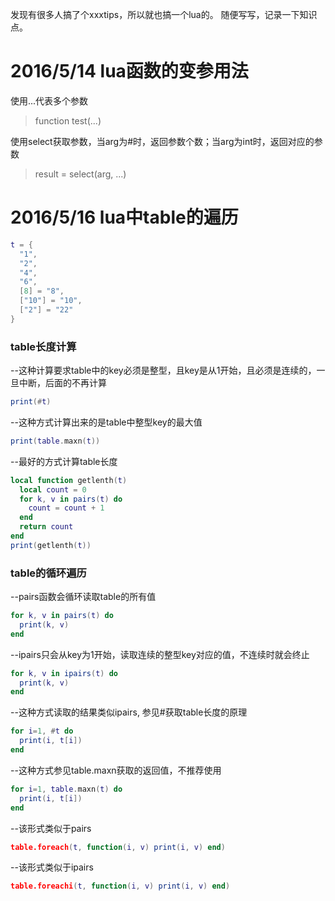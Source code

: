 发现有很多人搞了个xxxtips，所以就也搞一个lua的。
随便写写，记录一下知识点。


# 2016/5/14 lua函数的变参用法

使用...代表多个参数
>function test(...)

使用select获取参数，当arg为#时，返回参数个数；当arg为int时，返回对应的参数
>result = select(arg, ...)



# 2016/5/16 lua中table的遍历
```lua
t = {
  "1",
  "2",
  "4",
  "6",
  [8] = "8",
  ["10"] = "10",
  ["2"] = "22"
}
```

### table长度计算
--这种计算要求table中的key必须是整型，且key是从1开始，且必须是连续的，一旦中断，后面的不再计算
```lua 
print(#t) 
```
    
--这种方式计算出来的是table中整型key的最大值
```lua 
print(table.maxn(t))
```

--最好的方式计算table长度
```lua
local function getlenth(t)
  local count = 0
  for k, v in pairs(t) do
    count = count + 1
  end
  return count
end
print(getlenth(t))
```

### table的循环遍历
--pairs函数会循环读取table的所有值
```lua
for k, v in pairs(t) do
  print(k, v)
end
```

--ipairs只会从key为1开始，读取连续的整型key对应的值，不连续时就会终止
```lua 
for k, v in ipairs(t) do
  print(k, v)
end
```

--这种方式读取的结果类似ipairs, 参见#获取table长度的原理
```lua
for i=1, #t do
  print(i, t[i])
end
```

--这种方式参见table.maxn获取的返回值，不推荐使用
```lua
for i=1, table.maxn(t) do
  print(i, t[i])
end
```

--该形式类似于pairs
```lua
table.foreach(t, function(i, v) print(i, v) end)
```

--该形式类似于ipairs
```lua
table.foreachi(t, function(i, v) print(i, v) end)
```